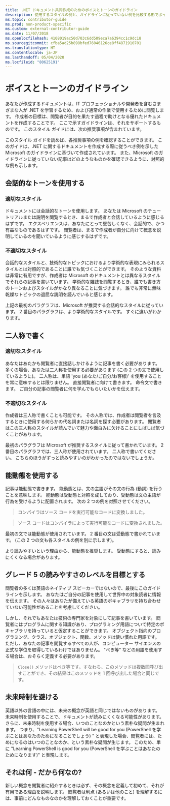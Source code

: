 ```yaml
---
title: .NET ドキュメント共同作成のためのボイスとトーンのガイドライン
description: 使用するスタイルの例と、ガイドラインに従っていない例を比較する形でボイスとトーンのガイドラインを説明します。
ms.topic: contributor-guide
ms.prod: non-product-specific
ms.custom: external-contributor-guide
ms.date: 11/07/2018
ms.openlocfilehash: 4108019ac50d703c6dd509eca7a6394cc1c9dc18
ms.sourcegitcommit: cfba5ad25b898bfed76046126ce8ff4871910701
ms.translationtype: HT
ms.contentlocale: ja-JP
ms.lasthandoff: 05/04/2020
ms.locfileid: "80625191"
---
```

# <a name="voice-and-tone-guidelines"></a>ボイスとトーンのガイドライン

あなたが作成するドキュメントは、IT プロフェッショナルや開発者を含むさまざまな人が .NET を学習するため、および通常の作業で使用するために閲覧します。 作成者の目標は、閲覧者が目的を果たす過程で助けとなる優れたドキュメントを作成することです。 ここで示すガイドラインは、それをサポートするものです。 このスタイル ガイドには、次の推奨事項が含まれています。

このスタイル ガイドを読めば、各推奨事項の例を確認することができます。 このガイドは、.NET に関するドキュメントを作成する際に従うべき例を示した Microsoft のガイドラインに基づいて作成されています。 また、Microsoft のガイドラインに従っていない記事はどのようなものかを確認できるように、対照的な例も示します。

## <a name="use-a-conversational-tone"></a>会話的なトーンを使用する

### <a name="appropriate-style"></a>適切なスタイル

ドキュメントには会話的なトーンを使用します。 あなたは Microsoft のチュートリアルまたは説明を閲覧するとき、まるで作成者と会話しているように感じるはずです。 エクスペリエンスは、あなたにとって堅苦しくなく、会話的で、かつ有益なものであるはずです。 閲覧者は、まるで作成者が自分に向けて概念を説明しているのを聞いているように感じするはずです。

### <a name="inappropriate-style"></a>不適切なスタイル

会話的なスタイルと、技術的なトピックにおけるより学術的な表現にみられるスタイルとは対照的であることに誰でも気づくことができます。 そのような資料は非常に有用ですが、作成者は Microsoft のドキュメントとは異なるスタイルでそれらの記事を書いています。 学術的な雑誌を閲覧するとき、誰でも書き方のトーンおよびスタイルがかなり異なることに気づきます。 誰でも非常に無味乾燥なトピックの退屈な説明を読んでいると感じます。  

上記の最初のパラグラフは、Microsoft が推奨する会話的なスタイルに従っています。 2 番目のパラグラフは、より学術的なスタイルです。 すぐに違いがわかります。 

## <a name="write-in-second-person"></a>二人称で書く

### <a name="appropriate-style"></a>適切なスタイル

あなたはあたかも閲覧者に直接話しかけるように記事を書く必要があります。 多くの場合、あなたは二人称を使用する必要があります (この 2 つの文で使用しているように)。 二人称は、単語 'you (あなた/ご自分/お客様)' を使用することを常に意味するとは限りません。 直接閲覧者に向けて書きます。 命令文で書きます。 ご自分の記事の閲覧者に何を学んでもらいたいかを伝えます。

### <a name="inappropriate-style"></a>不適切なスタイル

作成者は三人称で書くことも可能です。 その人称では、作成者は閲覧者を言及するときに使用する何らかの代名詞または名詞を探す必要があります。 閲覧者はこの三人称のスタイルが読んでいて魅力や面白みに欠けることにしばしば気づくことがあります。

最初のパラグラフは Microsoft が推奨するスタイルに従って書かれています。 2 番目のパラグラフでは、三人称が使用されています。 二人称で書いてください。 こちらのほうがずっと読みやすいのがわかったのではないでしょうか。

## <a name="use-active-voice"></a>能動態を使用する

記事は能動態で書きます。 能動態とは、文の主語がその文の行為 (動詞) を行うことを意味します。 能動態は受動態と対照を成しており、受動態は文の主語が行為を受けるように配置されます。 次の 2 つの例を対照させてください。

>コンパイラはソース コードを実行可能なコードに変換しました。

>ソース コードはコンパイラによって実行可能なコードに変換されました。

最初の文では能動態が使用されています。 2 番目の文は受動態で書かれています。 (この 2 つの文も各スタイルの例を別に示します)。

より読みやすいという理由から、能動態を推奨します。 受動態にすると、読みにくくなる場合があります。

## <a name="target-a-fifth-grade-reading-level"></a>グレード 5 の読みやすさのレベルを目標とする

閲覧者の多くは英語のネイティブ スピーカーではないので、最後にこのガイドラインを示します。 あなたはご自分の記事を使用して世界中の対象読者に情報を伝えます。 その人々はあなたが備えている英語のボキャブラリを持ち合わせていない可能性があることを考慮してください。

しかし、それでもあなたは技術の専門家を対象にして記事を書いています。 閲覧者にはプログラムに関する知識があり、プログラミング用語について特定のボキャブラリを持っていると仮定することができます。 オブジェクト指向のプログラミング、クラス、オブジェクト、関数、メソッドは使い慣れた用語です。 ただし、あなたの記事を閲覧するすべての人が、コンピューター サイエンスの正式な学位を取得しているわけではありません。 "べき等" などの用語を使用する場合は、おそらく定義する必要があります。

>`Close()` メソッドはべき等です。すなわち、このメソッドは複数回呼び出すことができ、その結果はこのメソッドを 1 回呼び出した場合と同じです。

## <a name="avoid-future-tense"></a>未来時制を避ける

英語以外の言語の中には、未来の概念が英語と同じではないものがあります。 未来時制を使用することで、ドキュメントが読みにくくなる可能性があります。 さらに、未来時制を使用する場合、いつのことなのかという素朴な疑問が生まれます。 つまり、"Learning PowerShell will be good for you (PowerShell を学ぶことはあなたのためになることでしょう) " と表現した場合、閲覧者には、ためになるのはいつのことなのか、という素朴な疑問が生じます。 このため、単に "Learning PowerShell is good for you (PowerShell を学ぶことはあなたのためになります)" と表現します。

## <a name="what-is-it---so-what"></a>それは何 - だから何なの?

新しい概念を閲覧者に紹介するときは必ず、その概念を定義して初めて、それが有用である理由を説明します。 閲覧者は利点 (あるいは他のこと) を理解するには、事前にどんなものなのかを理解しておくことが重要です。
